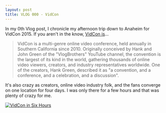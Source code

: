 ```yaml
---
layout: post
title: VLOG 000 - VidCon
---
```


In my 0th Vlog post, I chronicle my afternoon trip down to Anaheim for VidCon 2015. If you aren't in the know, [VidCon is](https://en.wikipedia.org/wiki/VidCon)...

>  VidCon is a multi-genre online video conference, held annually in Southern California since 2010. Originally conceived by Hank and John Green of the "VlogBrothers" YouTube channel, the convention is the largest of its kind in the world, gathering thousands of online video viewers, creators, and industry representatives worldwide. One of the creators, Hank Green, described it as "a convention, and a conference, and a celebration, and a discussion".

It's also crazy as creators, online video industry folk, and the fans converge on one location for four days. I was only there for a few hours and that was plenty of crazy for me.

[![VidCon in Six Hours](http://img.youtube.com/vi/IJlXdGXKtbs/maxresdefault.jpg)](https://www.youtube.com/watch?v=IJlXdGXKtbs)